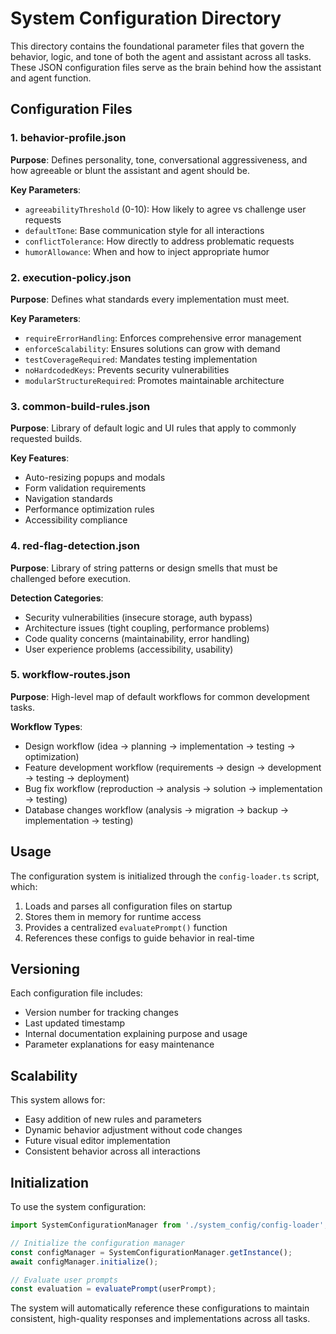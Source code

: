 
# System Configuration Directory

This directory contains the foundational parameter files that govern the behavior, logic, and tone of both the agent and assistant across all tasks. These JSON configuration files serve as the brain behind how the assistant and agent function.

## Configuration Files

### 1. behavior-profile.json
**Purpose**: Defines personality, tone, conversational aggressiveness, and how agreeable or blunt the assistant and agent should be.

**Key Parameters**:
- `agreeabilityThreshold` (0-10): How likely to agree vs challenge user requests
- `defaultTone`: Base communication style for all interactions
- `conflictTolerance`: How directly to address problematic requests
- `humorAllowance`: When and how to inject appropriate humor

### 2. execution-policy.json
**Purpose**: Defines what standards every implementation must meet.

**Key Parameters**:
- `requireErrorHandling`: Enforces comprehensive error management
- `enforceScalability`: Ensures solutions can grow with demand
- `testCoverageRequired`: Mandates testing implementation
- `noHardcodedKeys`: Prevents security vulnerabilities
- `modularStructureRequired`: Promotes maintainable architecture

### 3. common-build-rules.json
**Purpose**: Library of default logic and UI rules that apply to commonly requested builds.

**Key Features**:
- Auto-resizing popups and modals
- Form validation requirements
- Navigation standards
- Performance optimization rules
- Accessibility compliance

### 4. red-flag-detection.json
**Purpose**: Library of string patterns or design smells that must be challenged before execution.

**Detection Categories**:
- Security vulnerabilities (insecure storage, auth bypass)
- Architecture issues (tight coupling, performance problems)
- Code quality concerns (maintainability, error handling)
- User experience problems (accessibility, usability)

### 5. workflow-routes.json
**Purpose**: High-level map of default workflows for common development tasks.

**Workflow Types**:
- Design workflow (idea → planning → implementation → testing → optimization)
- Feature development workflow (requirements → design → development → testing → deployment)
- Bug fix workflow (reproduction → analysis → solution → implementation → testing)
- Database changes workflow (analysis → migration → backup → implementation → testing)

## Usage

The configuration system is initialized through the `config-loader.ts` script, which:

1. Loads and parses all configuration files on startup
2. Stores them in memory for runtime access
3. Provides a centralized `evaluatePrompt()` function
4. References these configs to guide behavior in real-time

## Versioning

Each configuration file includes:
- Version number for tracking changes
- Last updated timestamp
- Internal documentation explaining purpose and usage
- Parameter explanations for easy maintenance

## Scalability

This system allows for:
- Easy addition of new rules and parameters
- Dynamic behavior adjustment without code changes
- Future visual editor implementation
- Consistent behavior across all interactions

## Initialization

To use the system configuration:

```typescript
import SystemConfigurationManager from './system_config/config-loader';

// Initialize the configuration manager
const configManager = SystemConfigurationManager.getInstance();
await configManager.initialize();

// Evaluate user prompts
const evaluation = evaluatePrompt(userPrompt);
```

The system will automatically reference these configurations to maintain consistent, high-quality responses and implementations across all tasks.
